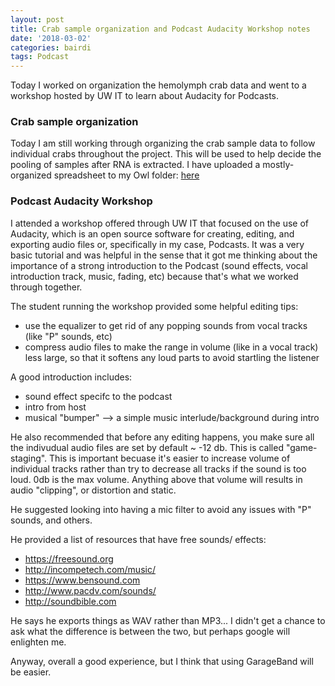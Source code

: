 ```yaml
---
layout: post
title: Crab sample organization and Podcast Audacity Workshop notes
date: '2018-03-02'
categories: bairdi
tags: Podcast
---
```

Today I worked on organization the hemolymph crab data and went to a workshop hosted by UW IT to learn about Audacity for Podcasts. 


### Crab sample organization  

Today I am still working through organizing the crab sample data to follow individual crabs throughout the project. This will be used to help decide the pooling of samples after RNA is extracted. I have uploaded a mostly-organized spreadsheet to my Owl folder: [here](http://owl.fish.washington.edu/scaphapoda/grace/Crab-project/20180301-following-crab-samples.xlsx)

### Podcast Audacity Workshop

I attended a workshop offered through UW IT that focused on the use of Audacity, which is an open source software for creating, editing, and exporting audio files or, specifically in my case, Podcasts. It was a very basic tutorial and was helpful in the sense that it got me thinking about the importance of a strong introduction to the Podcast (sound effects, vocal introduction track, music, fading, etc) because that's what we worked through together. 

The student running the workshop provided some helpful editing tips:
- use the equalizer to get rid of any popping sounds from vocal tracks (like "P" sounds, etc)
- compress audio files to make the range in volume (like in a vocal track) less large, so that it softens any loud parts to avoid startling the listener

A good introduction includes:
- sound effect specifc to the podcast
- intro from host
- musical "bumper" --> a simple music interlude/background during intro

He also recommended that before any editing happens, you make sure all the indivudual audio files are set by default ~ -12 db. This is called "game-staging". This is important becuase it's easier to increase volume of individual tracks rather than try to decrease all tracks if the sound is too loud. 0db is the max volume. Anything above that volume will results in audio "clipping", or distortion and static. 

He suggested looking into having a mic filter to avoid any issues with "P" sounds, and others. 

He provided a list of resources that have free sounds/ effects:
- https://freesound.org
- http://incompetech.com/music/
- https://www.bensound.com
- http://www.pacdv.com/sounds/
- http://soundbible.com

He says he exports things as WAV rather than MP3... I didn't get a chance to ask what the difference is between the two, but perhaps google will enlighten me. 

Anyway, overall a good experience, but I think that using GarageBand will be easier. 

